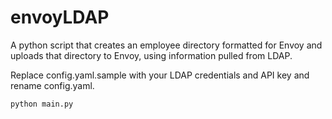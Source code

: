 # envoyLDAP

A python script that creates an employee directory formatted for Envoy and uploads that directory to Envoy, using information pulled from LDAP.

Replace config.yaml.sample with your LDAP credentials and API key  and rename config.yaml.

```
python main.py
```
